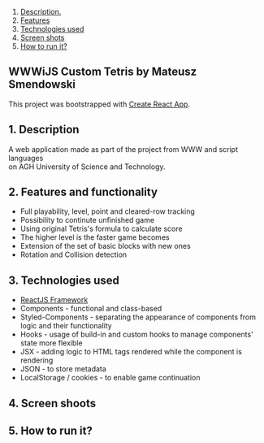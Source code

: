 
1. [ Description. ](#desc)
2. [ Features ](#features)
3. [ Technologies used ](#techno)
4. [ Screen shots ](#screens)
5. [ How to run it? ](#instr)

## WWWiJS Custom Tetris by Mateusz Smendowski
This project was bootstrapped with [Create React App](https://github.com/facebook/create-react-app).
<a name="desc"></a>
## 1. Description
A web application made as part of the project from WWW and script languages
</br> on AGH University of Science and Technology.

<a name="features"></a>
## 2. Features and functionality
+ Full playability, level, point and cleared-row tracking
+ Possibility to continute unfinished game
+ Using original Tetris's formula to calculate score
+ The higher level is the faster game becomes
+ Extension of the set of basic blocks with new ones
+ Rotation and Collision detection


<a name="techno"></a>
## 3. Technologies used
* [ReactJS Framework](https://pl.reactjs.org/)
* Components - functional and class-based
* Styled-Components - separating the appearance of components from logic and their functionality
* Hooks - usage of build-in and custom hooks to manage components' state more flexible
* JSX - adding logic to HTML tags rendered while the component is rendering
* JSON - to store metadata 
* LocalStorage / cookies - to enable game continuation

<a name="screens"></a>
## 4. Screen shoots

<a name="instr"></a>
## 5. How to run it?
